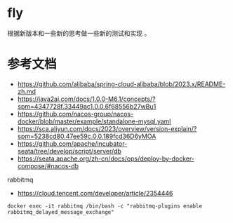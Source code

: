# fly

根据新版本和一些新的思考做一些新的测试和实现 。

# 参考文档

* https://github.com/alibaba/spring-cloud-alibaba/blob/2023.x/README-zh.md
* https://java2ai.com/docs/1.0.0-M6.1/concepts/?spm=4347728f.33449ac1.0.0.6f68556b27wBu1
* https://github.com/nacos-group/nacos-docker/blob/master/example/standalone-mysql.yaml
* https://sca.aliyun.com/docs/2023/overview/version-explain/?spm=5238cd80.47ee59c.0.0.189fcd36D6yMOA
* https://github.com/apache/incubator-seata/tree/develop/script/server/db
* https://seata.apache.org/zh-cn/docs/ops/deploy-by-docker-compose/#nacos-db

rabbitmq

* https://cloud.tencent.com/developer/article/2354446


```shell
docker exec -it rabbitmq /bin/bash -c "rabbitmq-plugins enable rabbitmq_delayed_message_exchange"
```